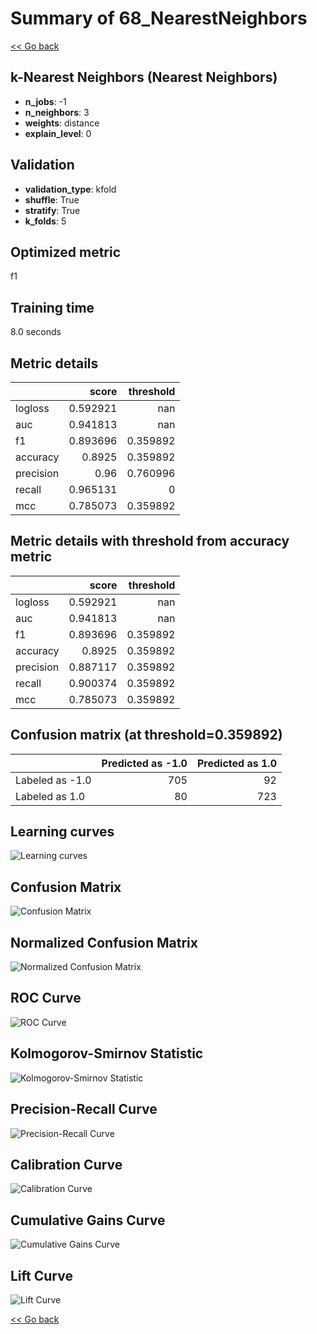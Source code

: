# Summary of 68_NearestNeighbors

[<< Go back](../README.md)


## k-Nearest Neighbors (Nearest Neighbors)
- **n_jobs**: -1
- **n_neighbors**: 3
- **weights**: distance
- **explain_level**: 0

## Validation
 - **validation_type**: kfold
 - **shuffle**: True
 - **stratify**: True
 - **k_folds**: 5

## Optimized metric
f1

## Training time

8.0 seconds

## Metric details
|           |    score |   threshold |
|:----------|---------:|------------:|
| logloss   | 0.592921 |  nan        |
| auc       | 0.941813 |  nan        |
| f1        | 0.893696 |    0.359892 |
| accuracy  | 0.8925   |    0.359892 |
| precision | 0.96     |    0.760996 |
| recall    | 0.965131 |    0        |
| mcc       | 0.785073 |    0.359892 |


## Metric details with threshold from accuracy metric
|           |    score |   threshold |
|:----------|---------:|------------:|
| logloss   | 0.592921 |  nan        |
| auc       | 0.941813 |  nan        |
| f1        | 0.893696 |    0.359892 |
| accuracy  | 0.8925   |    0.359892 |
| precision | 0.887117 |    0.359892 |
| recall    | 0.900374 |    0.359892 |
| mcc       | 0.785073 |    0.359892 |


## Confusion matrix (at threshold=0.359892)
|                 |   Predicted as -1.0 |   Predicted as 1.0 |
|:----------------|--------------------:|-------------------:|
| Labeled as -1.0 |                 705 |                 92 |
| Labeled as 1.0  |                  80 |                723 |

## Learning curves
![Learning curves](learning_curves.png)
## Confusion Matrix

![Confusion Matrix](confusion_matrix.png)


## Normalized Confusion Matrix

![Normalized Confusion Matrix](confusion_matrix_normalized.png)


## ROC Curve

![ROC Curve](roc_curve.png)


## Kolmogorov-Smirnov Statistic

![Kolmogorov-Smirnov Statistic](ks_statistic.png)


## Precision-Recall Curve

![Precision-Recall Curve](precision_recall_curve.png)


## Calibration Curve

![Calibration Curve](calibration_curve_curve.png)


## Cumulative Gains Curve

![Cumulative Gains Curve](cumulative_gains_curve.png)


## Lift Curve

![Lift Curve](lift_curve.png)



[<< Go back](../README.md)
